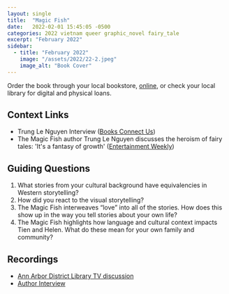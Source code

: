 ```yaml
---
layout: single
title:  "Magic Fish"
date:   2022-02-01 15:45:05 -0500
categories: 2022 vietnam queer graphic_novel fairy_tale
excerpt: "February 2022"
sidebar:
  - title: "February 2022"
    image: "/assets/2022/22-2.jpeg"
    image_alt: "Book Cover"
---
```


Order the book through your local bookstore, [online][buy], or check your local library for digital and physical loans. 

## Context Links
- Trung Le Nguyen Interview ([Books Connect Us][us])
- The Magic Fish author Trung Le Nguyen discusses the heroism of fairy tales: 'It's a fantasy of growth' ([Entertainment Weekly][ew])

## Guiding Questions 
1. What stories from your cultural background have equivalencies in Western storytelling?
3. How did you react to the visual storytelling? 
2. The Magic Fish interweaves “love” into all of the stories. How does this show up in the way you tell stories about your own life?
3. The Magic Fish highlights how language and cultural context impacts Tien and Helen. What do these mean for your own family and community?

## Recordings
- [Ann Arbor District Library TV discussion][aadl]
- [Author Interview][author-interview]

[buy]: https://bookshop.org/lists/2022-picks
[us]: https://booksconnectus.simplecast.com/episodes/551464dd
[ew]: https://ew.com/books/the-magic-fish-trung-le-nguyen-interview/
[aadl]: https://youtu.be/9mgErXT4BcA
[author-interview]: https://www.instagram.com/reel/CaBNd1ZDnpe/